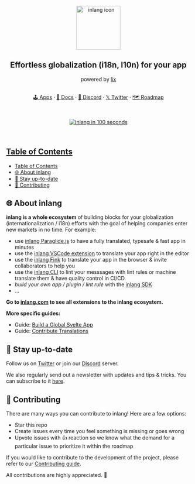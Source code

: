 <p align="center">
  <a href="https://github.com/opral/monorepo">  </a>

  <img src="https://github.com/opral/monorepo/blob/main/inlang/assets/logo_rounded.png?raw=true" alt="inlang icon" width="120px">
  
  <h2 align="center">
    Effortless globalization (i18n, l10n) for your app
  </h2>
  
  <p align="center">powered by <a href="https://github.com/opral/monorepo/tree/main/lix" target="_blank">lix</p>

  <p align="center">
    <br>
    <a href='https://inlang.com/c/apps' target="_blank">🕹️ Apps</a>
    ·
    <a href='https://inlang.com/documentation' target="_blank">📄 Docs</a>
    ·
    <a href='https://discord.gg/gdMPPWy57R' target="_blank">💙 Discord</a>
    ·
    <a href='https://twitter.com/inlangHQ' target="_blank">𝕏 Twitter</a>
    ·
    <a href='https://github.com/orgs/opral/projects/39' target="_blank">🗺️ Roadmap</a>
  </p>
</p>

<br>

<p align="center">
<a href='https://www.youtube.com/watch?v=mB2-Ze-SjXE' target="_blank">
	<img src="https://img.youtube.com/vi/mB2-Ze-SjXE/mqdefault.jpg" alt="inlang in 100 seconds"
</a>
</p>

<br>

<!-- BODY -->

## Table of Contents

- [Table of Contents](#table-of-contents)
- [🌐 About inlang](#-about-inlang)
- [:bell: Stay up-to-date](#bell-stay-up-to-date)
- [:balloon: Contributing](#balloon-contributing)

## 🌐 About inlang

**inlang is a whole ecosystem** of building blocks for your globalization (internationalization / i18n) efforts with the goal of helping companies enter new markets in no time. For example:

- use [inlang Paraglide.js](https://inlang.com/m/gerre34r/library-inlang-paraglideJs) to have a fully translated, typesafe & fast app in minutes
- use the [inlang VSCode extension](https://inlang.com/m/r7kp499g/app-inlang-ideExtension) to translate your app right in the editor
- use the [inlang Fink](https://inlang.com/m/tdozzpar/app-inlang-editor) to translate your app in the browser & invite collaborators to help you
- use the [inlang CLI](https://inlang.com/m/2qj2w8pu/app-inlang-cli) to lint your messsages with lint rules or machine translate them & have quality control in CI/CD
- *build your own app / plugin / lint rule* with the [inlang SDK](https://inlang.com/documentation)
- ...

**Go to [inlang.com](https://inlang.com) to see all extensions to the inlang ecosystem.**

**More specific guides:**

- Guide: [Build a Global Svelte App](https://inlang.com/g/2fg8ng94/guide-nilsjacobsen-buildAGlobalSvelteApp)
- Guide: [Contribute Translations](https://inlang.com/g/6ddyhpoi/guide-nilsjacobsen-contributeTranslationsWithFink)

## :bell: Stay up-to-date

Follow us on [Twitter](https://twitter.com/inlangHQ) or join our [Discord](https://discord.gg/gdMPPWy57R) server. 

We also regularly send out a newsletter with updates and tips & tricks. You can subscribe to it [here](https://inlang.com/newsletter).


## :balloon: Contributing

There are many ways you can contribute to inlang! Here are a few options:

- Star this repo
- Create issues every time you feel something is missing or goes wrong
- Upvote issues with 👍 reaction so we know what the demand for a particular issue to prioritize it within the roadmap

If you would like to contribute to the development of the project, please refer to our [Contributing guide](https://github.com/opral/monorepo/blob/main/CONTRIBUTING.md).

All contributions are highly appreciated. 🙏
